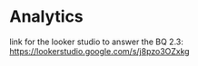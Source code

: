# Analytics

link for the looker studio to answer the BQ 2.3: https://lookerstudio.google.com/s/j8pzo3OZxkg